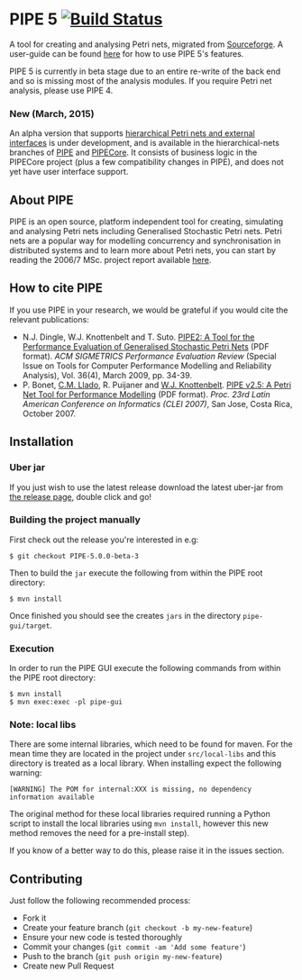 # PIPE 5 [![Build Status](https://travis-ci.org/sarahtattersall/PIPE.png?branch=master)](https://travis-ci.org/sarahtattersall/PIPE)

A tool for creating and analysing Petri nets, migrated from [Sourceforge](http://pipe2.sourceforge.net/about.html). A user-guide can be found [here](http://sarahtattersall.github.io/PIPE/) for how to use PIPE 5's features.

PIPE 5 is currently in beta stage due to an entire re-write of the back end and so is missing most of the analysis modules. If you require Petri net analysis, please use PIPE 4.

### New (March, 2015) ###

An alpha version that supports [hierarchical Petri nets and external interfaces](https://github.com/sjdayday/PIPECore/wiki) is under development, and is available in the hierarchical-nets branches of [PIPE](https://github.com/sarahtattersall/PIPE/tree/hierarchical-nets) and [PIPECore](https://github.com/sarahtattersall/PIPECore/tree/hierarchical-nets).  It consists of business logic in the PIPECore project (plus a few compatibility changes in PIPE), and does not yet have user interface support. 

## About PIPE ##
PIPE is an open source, platform independent tool for creating, simulating and analysing Petri nets including 
Generalised Stochastic Petri nets. Petri nets are a popular way for modelling concurrency and synchronisation 
in distributed systems and to learn more about Petri nets, you can start by reading the 2006/7 MSc. 
project report available [here](http://pipe2.sourceforge.net/docs.html).

## How to cite PIPE ###
If you use PIPE in your research, we would be grateful if you would cite the relevant publications:
* N.J. Dingle, W.J. Knottenbelt and T. Suto. [PIPE2: A Tool for the Performance Evaluation of Generalised Stochastic Petri Nets](http://www.doc.ic.ac.uk/~wjk/publications/dingle-knottenbelt-suto-per-2009.pdf) (PDF format). *ACM SIGMETRICS Performance Evaluation Review* (Special Issue on Tools for Computer Performance Modelling and Reliability Analysis), Vol. 36(4), March 2009, pp. 34-39.
* P. Bonet, [C.M. Llado](http://dmi.uib.es/~cllado/), R. Puijaner and [W.J. Knottenbelt](http://www.doc.ic.ac.uk/~wjk/). [PIPE v2.5: A Petri Net Tool for Performance Modelling](http://www.doc.ic.ac.uk/~wjk/publications/bonet-llado-knottenbelt-puijaner-clei-2007.pdf) (PDF format). *Proc. 23rd Latin American Conference on Informatics (CLEI 2007)*, San Jose, Costa Rica, October 2007.

## Installation ##
### Uber jar ###
If you just wish to use the latest release download the latest uber-jar from [the release page](https://github.com/sarahtattersall/PIPE/releases), double click and go!


### Building the project manually ###
First check out the release you're interested in e.g:
 
    $ git checkout PIPE-5.0.0-beta-3
    
Then to build the ```jar``` execute the following from within the PIPE root directory:

    $ mvn install
    
Once finished you should see the creates ```jars``` in the directory ```pipe-gui/target```.


### Execution ###
In order to run the PIPE GUI execute the following commands from within the PIPE root directory:
    
    $ mvn install
    $ mvn exec:exec -pl pipe-gui
    
### Note: local libs ###
There are some internal libraries, which need to be found for maven. For the mean time they are located in the project under ``src/local-libs`` and this directory is treated as a local library. When installing expect the following warning:

	[WARNING] The POM for internal:XXX is missing, no dependency information available
	
The original method for these local libraries required running a Python script to install the local libraries using ``mvn install``, however this new method removes the need for a pre-install step).

If you know of a better way to do this, please raise it in the issues section.


## Contributing ##

Just follow the following recommended process:

- Fork it
- Create your feature branch (`git checkout -b my-new-feature`)
- Ensure your new code is tested thoroughly
- Commit your changes (`git commit -am 'Add some feature'`)
- Push to the branch (`git push origin my-new-feature`)
- Create new Pull Request
